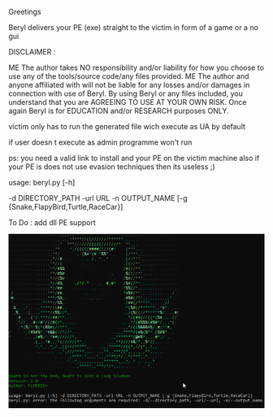 Greetings

Beryl delivers your PE (exe) straight to the victim in form of a game or a no gui 

DISCLAIMER :

ME The author takes NO responsibility and/or liability for how you choose to use any of the tools/source code/any files provided. ME The author and anyone affiliated with will not be liable for any losses and/or damages in connection with use of Beryl. By using Beryl or any files included, you understand that you are AGREEING TO USE AT YOUR OWN RISK. Once again Beryl is for EDUCATION and/or RESEARCH purposes ONLY.

victim only has to run the generated file wich execute as UA by default

if user doesn t execute as admin programme won't run

ps: you need a valid link to install and your PE on the victim machine
    also if your PE is does not use evasion techniques then its useless ;)

usage: beryl.py [-h] 

-d DIRECTORY_PATH 
-url URL 
-n OUTPUT_NAME 
[-g {Snake,FlapyBird,Turtle,RaceCar}]


To Do :
add dll PE support

![Alt text](<2023-08-31 09_57_39-Command Prompt.png>)